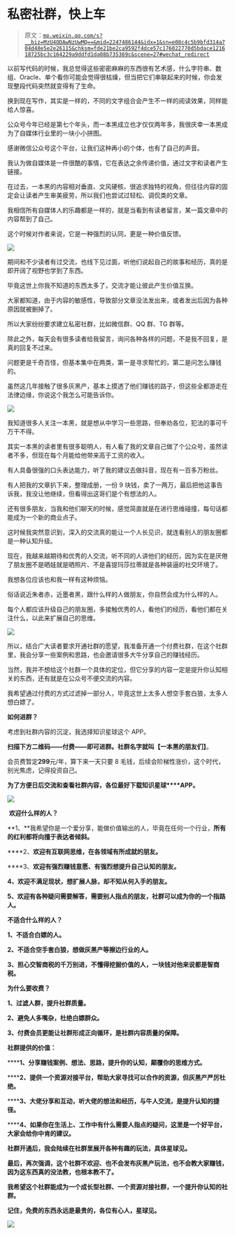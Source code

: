 # 私密社群，快上车

> 原文：[`mp.weixin.qq.com/s?__biz=MzU4ODAwNzUwMQ==&mid=2247486144&idx=1&sn=e08c4c5b9bfd314a704d48e5e2e26115&chksm=fde21be2ca9592f4dce57c176022770d5bdace121618725bc3c164229a9ddfd1da08b735369c&scene=27#wechat_redirect`](http://mp.weixin.qq.com/s?__biz=MzU4ODAwNzUwMQ==&mid=2247486144&idx=1&sn=e08c4c5b9bfd314a704d48e5e2e26115&chksm=fde21be2ca9592f4dce57c176022770d5bdace121618725bc3c164229a9ddfd1da08b735369c&scene=27#wechat_redirect)

 以前写代码的时候，我总觉得这些密密麻麻的东西很有艺术感，什么字符串、数组、Oracle、单个看你可能会觉得很枯燥，但当把它们串联起来的时候，你会发现整段代码突然就变得有了生命。

换到现在写作，其实是一样的，不同的文字组合会产生不一样的阅读效果，同样能给人惊喜。

公众号今年已经是第七个年头，而一本黑成立也才仅仅两年多，我很庆幸一本黑成为了自媒体行业里的一块小小拼图。

感谢微信公众号这个平台，让我们这种再小的个体，也有了自己的声音。

我认为做自媒体是一件很酷的事情，它在表达之余传递价值，通过文字和读者产生链接。

在过去，一本黑的内容相对垂直、文风硬核、很追求独特的视角，但往往内容的固定会让读者产生审美疲劳，所以我们也尝试过轻松、调侃类的文章。

我相信所有自媒体人的乐趣都是一样的，就是当看到有读者留言，某一篇文章中的内容帮到了自己。

这个时候对作者来说，它是一种强烈的认同，更是一种价值反馈。

![](img/ac96e03061a931a3946000dc2ddd81da.jpg)

期间和不少读者有过交流，也线下见过面，听他们说起自己的故事和经历，真的是即开阔了视野也学到了东西。

毕竟这世上你我不知道的东西太多了，交流才能让彼此产生价值互换。

大家都知道，由于内容的敏感性，导致部分文章没法发出来，或者发出后因为各种原因就被删掉了。

所以大家纷纷要求建立私密社群，比如微信群、QQ 群、TG 群等。

除此之外，每天会有很多读者给我留言，询问各种各样的问题，不是我不回复，是真的回复不过来。

问题更是千奇百怪，但基本集中在两类，第一是寻求帮忙的，第二是问怎么赚钱的。

虽然这几年接触了很多灰黑产，基本上摸透了他们赚钱的路子，但这些全都游走在法律边缘，你说这个我怎么可能告诉你。

![](img/c1d704dd98c389f950df26804fee7d99.jpg)

我知道很多人关注一本黑，就是想从中学习一些思路，但奉劝各位，犯法的事可千万干不得。

其实一本黑的读者里有很多聪明人，有人看了我的文章自己做了个公众号，虽然读者不多，但现在每个月能给他带来高于工资的收入。

有人具备很强的口头表达能力，听了我的建议去做抖音，现在有一百多万粉丝。

有人把我的文章扒下来，整理成册，一份 9 块钱，卖了一两万，最后把他这事告诉我，我没让他继续，但看得出这哥们是个有想法的人。

还有很多朋友，当我和他们聊天的时候，感觉简直就是在进行思维碰撞，每句话都能成为一个新的商业点子。

这时候我突然意识到，深入的交流真的能让一个人长见识，就连看别人的朋友圈都是一种认知升级。

现在，我越来越期待和优秀的人交流，听不同的人讲他们的经历，因为实在是厌倦了朋友圈不是晒娃就是晒照片、不是喜提玛莎拉蒂就是各种装逼的社交环境了。

我想各位应该也和我一样有这种烦恼。

俗话说近朱者赤，近墨者黑，跟什么样的人做朋友，你自然会成为什么样的人。

每个人都应该升级自己的朋友圈，多接触优秀的人，看他们的经历，看他们都在关注什么，以此来扩展自己的思维。

![](img/caa06b5fa22ad8aef930735d187b84f1.jpg)

所以，结合广大读者要求开通社群的愿望，我准备开通一个付费社群，在这个社群里，我会分享一些案例和思路，也会邀请很多大牛分享自己的赚钱经历。

当然，我并不想给这个社群一个具体的定位，但它分享的内容一定是提升你认知相关的东西，还有就是在公众号不便交流的内容。

我希望通过付费的方式过滤掉一部分人，毕竟这世上太多人想空手套白狼，太多人想白嫖了。

**如何进群？**

考虑到社群内容的沉淀，我选择知识星球这个 APP。

**扫描下方二维码——付费——即可进群。**社群名字就叫**【****一本黑的朋友们****】**。

会员费暂定**299**元/年，算下来一天只要 8 毛钱，后续会阶梯性涨价，这个时代，别光焦虑，记得投资自己。

**为了方便日后交流和查看社群内容，各位最好****下载****知识星球****APP。**

  ![](img/ea38e93e529ed47687958e49da51ac0f.jpg)

 **欢迎什么样的人？**

**1、**我希望你是一个爱分享，能做价值输出的人，毕竟在任何一个行业，**所有的红利都将向擅于表达者倾斜。**

****2、**欢迎有互联网思维，在各领域有所成就的朋友。**

****3、**欢迎有强烈赚钱意愿、有强烈想提升自己认知的朋友。**

****4**、欢迎不满足现状，想扩展人脉，却不知从何入手的朋友。**

****5**、欢迎有各种疑问需要解答，需要别人指点的朋友，社群可以成为你的一个指路人。**

****不适合什么样的人？****

****1、不适合白嫖的人。****

****2、不适合空手套白狼，想做灰黑产等擦边行业的人。****

****3、担心交智商税的千万别进，不懂得挖掘价值的人，一块钱对他来说都是智商税。****

******为什么要收费？******

******1、过滤人群，提升社群质量。******

******2、避免人多嘴杂，杜绝白嫖群众。******

******3、付费会员更能让社群形成正向循环，是社群内容质量的保障。******

********社群提供的价值：********

********1、**分享赚钱案例、想法、思路，提升你的认知，颠覆你的思维方式。******

******2、**提供一个资源对接平台，帮助大家寻找可以合作的资源，但灰黑产严厉杜绝。****

******3、**大佬分享和互动，听大佬的想法和经历，与牛人交流，是提升认知的捷径。****

******4、**如果你在生活上、工作中有什么需要人指点的疑问，这里是一个好平台，大家会给你中肯的建议。****

****社群开通后，我会陆续在社群里展开各种有趣的玩法，具体星球见。****

****最后，再次强调，这个社群不欢迎、也不会发布灰黑产玩法，也不会教大家赚钱，因为这东西真的没法教，也根本教不了。****

******我希望这个社群能成为一个成长型社群、一个资源对接社群，一个提升你认知的社群。******

****记住，免费的东西永远是最贵的，各位有心人，星球见。****

****![](img/82ec2cb7a8686e8e92328ea78eadd85e.jpg)****